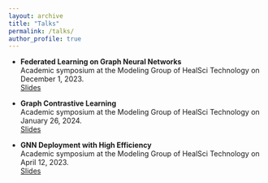 ```yaml
---
layout: archive
title: "Talks"
permalink: /talks/
author_profile: true
---
```


* **Federated Learning on Graph Neural Networks** <br/>
  Academic symposium at the Modeling Group of HealSci Technology on December 1, 2023. <br/>
  <a href="https://wuyucheng2002.github.io/files/20231201_FL_GNN.pdf" target="_blank">Slides</a>
  
* **Graph Contrastive Learning** <br/>
  Academic symposium at the Modeling Group of HealSci Technology on January 26, 2024. <br/>
  <a href="https://wuyucheng2002.github.io/files/20240126_GCL.pdf" target="_blank">Slides</a>

* **GNN Deployment with High Efficiency** <br/>
  Academic symposium at the Modeling Group of HealSci Technology on April 12, 2023. <br/>
  <a href="https://wuyucheng2002.github.io/files/20240412_GNN_Deployment.pdf" target="_blank">Slides</a>

